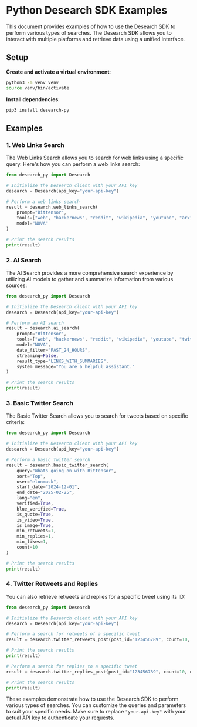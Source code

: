 # Python Desearch SDK Examples

This document provides examples of how to use the Desearch SDK to perform various types of searches. The Desearch SDK allows you to interact with multiple platforms and retrieve data using a unified interface.

## Setup

**Create and activate a virtual environment**:

```bash
python3 -m venv venv
source venv/bin/activate
```

**Install dependencies**:

```bash
pip3 install desearch-py
```

## Examples

### 1. Web Links Search

The Web Links Search allows you to search for web links using a specific query. Here's how you can perform a web links search:

```python
from desearch_py import Desearch

# Initialize the Desearch client with your API key
desearch = Desearch(api_key="your-api-key")

# Perform a web links search
result = desearch.web_links_search(
    prompt="Bittensor",
    tools=["web", "hackernews", "reddit", "wikipedia", "youtube", "arxiv"],
    model="NOVA"
)

# Print the search results
print(result)
```

### 2. AI Search

The AI Search provides a more comprehensive search experience by utilizing AI models to gather and summarize information from various sources:

```python
from desearch_py import Desearch

# Initialize the Desearch client with your API key
desearch = Desearch(api_key="your-api-key")

# Perform an AI search
result = desearch.ai_search(
    prompt="Bittensor",
    tools=["web", "hackernews", "reddit", "wikipedia", "youtube", "twitter", "arxiv"],
    model="NOVA",
    date_filter="PAST_24_HOURS",
    streaming=False,
    result_type="LINKS_WITH_SUMMARIES",
    system_message="You are a helpful assistant."
)

# Print the search results
print(result)
```

### 3. Basic Twitter Search

The Basic Twitter Search allows you to search for tweets based on specific criteria:

```python
from desearch_py import Desearch

# Initialize the Desearch client with your API key
desearch = Desearch(api_key="your-api-key")

# Perform a basic Twitter search
result = desearch.basic_twitter_search(
    query="Whats going on with Bittensor",
    sort="Top",
    user="elonmusk",
    start_date="2024-12-01",
    end_date="2025-02-25",
    lang="en",
    verified=True,
    blue_verified=True,
    is_quote=True,
    is_video=True,
    is_image=True,
    min_retweets=1,
    min_replies=1,
    min_likes=1,
    count=10
)

# Print the search results
print(result)
```

### 4. Twitter Retweets and Replies

You can also retrieve retweets and replies for a specific tweet using its ID:

```python
from desearch_py import Desearch

# Initialize the Desearch client with your API key
desearch = Desearch(api_key="your-api-key")

# Perform a search for retweets of a specific tweet
result = desearch.twitter_retweets_post(post_id="123456789", count=10, query="Bittensor")

# Print the search results
print(result)

# Perform a search for replies to a specific tweet
result = desearch.twitter_replies_post(post_id="123456789", count=10, query="Bittensor")

# Print the search results
print(result)
```

These examples demonstrate how to use the Desearch SDK to perform various types of searches. You can customize the queries and parameters to suit your specific needs. Make sure to replace `"your-api-key"` with your actual API key to authenticate your requests.